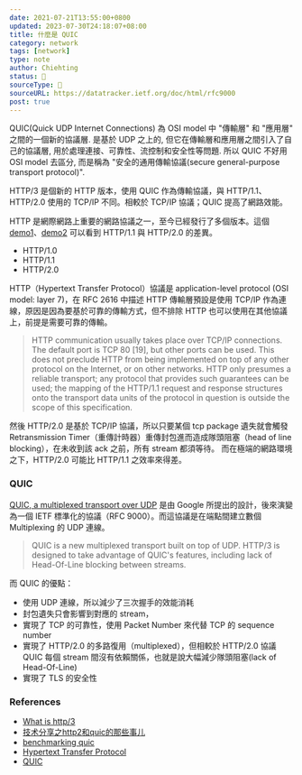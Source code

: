 ```yaml
---
date: 2021-07-21T13:55:00+0800
updated: 2023-07-30T24:18:07+08:00
title: 什麼是 QUIC
category: network
tags: [network]
type: note
author: Chiehting
status: 🌲
sourceType: 📜️
sourceURL: https://datatracker.ietf.org/doc/html/rfc9000
post: true
---
```


QUIC(Quick UDP Internet Connections) 為 OSI model 中 "傳輸層" 和 "應用層" 之間的一個新的協議層. 是基於 UDP 之上的, 但它在傳輸層和應用層之間引入了自己的協議層, 用於處理連接、可靠性、流控制和安全性等問題. 所以 QUIC 不好用 OSI model 去區分, 而是稱為 "安全的通用傳輸協議(secure general-purpose transport protocol)".

<!--more-->

HTTP/3 是個新的 HTTP 版本，使用 QUIC 作為傳輸協議，與 HTTP/1.1、HTTP/2.0 使用的 TCP/IP 不同。相較於 TCP/IP 協議；QUIC 提高了網路效能。

HTTP 是網際網路上重要的網路協議之一，至今已經發行了多個版本。這個 [demo1](https://http2.akamai.com/demo)、[demo2](http://www.http2demo.io/) 可以看到 HTTP/1.1 與 HTTP/2.0 的差異。

* HTTP/1.0
* HTTP/1.1
* HTTP/2.0

HTTP（Hypertext Transfer Protocol）協議是 application-level protocol (OSI model: layer 7)，在 RFC 2616 中描述 HTTP 傳輸層預設是使用 TCP/IP 作為連線，原因是因為要基於可靠的傳輸方式，但不排除 HTTP 也可以使用在其他協議上，前提是需要可靠的傳輸。

>HTTP communication usually takes place over TCP/IP connections. The
default port is TCP 80 [19], but other ports can be used. This does
not preclude HTTP from being implemented on top of any other protocol
on the Internet, or on other networks. HTTP only presumes a reliable
transport; any protocol that provides such guarantees can be used;
the mapping of the HTTP/1.1 request and response structures onto the
transport data units of the protocol in question is outside the scope
of this specification.

然後 HTTP/2.0 是基於 TCP/IP 協議，所以只要某個 tcp package 遺失就會觸發 Retransmission Timer（重傳計時器）重傳封包進而造成隊頭阻塞（head of line blocking），在未收到該 ack 之前，所有 stream 都須等待。
而在極端的網路環境之下，HTTP/2.0 可能比 HTTP/1.1 之效率來得差。

### QUIC

[QUIC, a multiplexed transport over UDP](https://www.chromium.org/quic/) 是由 Google 所提出的設計，後來演變為一個 IETF 標準化的協議（RFC 9000）。而這協議是在端點間建立數個 Multiplexing 的 UDP 連線。

>QUIC is a new multiplexed transport built on top of UDP.  HTTP/3 is designed to take advantage of QUIC's features, including lack of Head-Of-Line blocking between streams.

而 QUIC 的優點：

* 使用 UDP 連線，所以減少了三次握手的效能消耗
* 封包遺失只會影響到對應的 stream，
* 實現了 TCP 的可靠性，使用 Packet Number 來代替 TCP 的 sequence number
* 實現了 HTTP/2.0 的多路復用（multiplexed），但相較於 HTTP/2.0 協議 QUIC 每個 stream 間沒有依賴關係，也就是說大幅減少隊頭阻塞(lack of Head-Of-Line)
* 實現了 TLS 的安全性

### References

* [What is http/3](https://javascript.plainenglish.io/what-is-http-3-and-why-does-it-matter-cb7d7b4b600f)
* [技术分享之http2和quic的那些事儿](http://xiaorui.cc/archives/6117)
* [benchmarking quic](https://medium.com/@the.real.yushuf/benchmarking-quic-1fd043e944c7)
* [Hypertext Transfer Protocol](https://datatracker.ietf.org/doc/html/rfc2616)
* [QUIC](https://www.chromium.org/quic)
